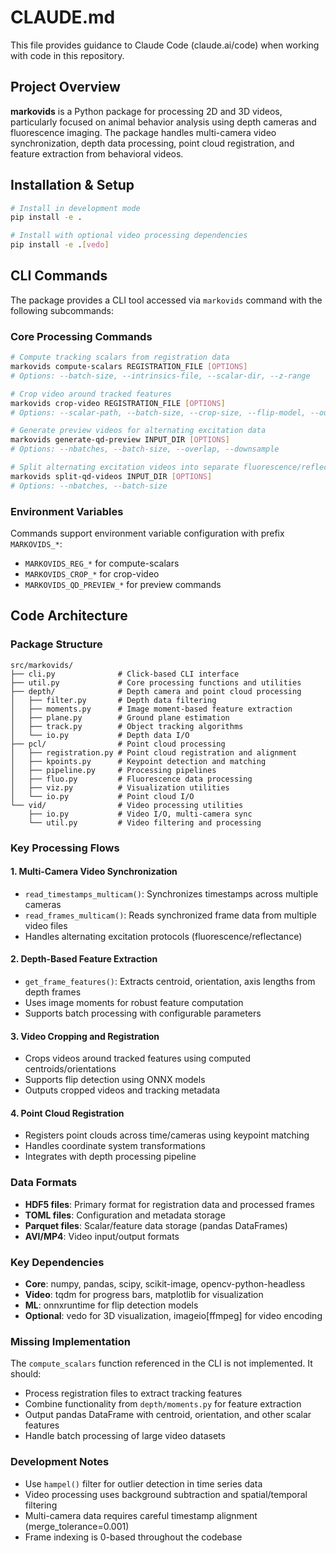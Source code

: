 # CLAUDE.md

This file provides guidance to Claude Code (claude.ai/code) when working with code in this repository.

## Project Overview

**markovids** is a Python package for processing 2D and 3D videos, particularly focused on animal behavior analysis using depth cameras and fluorescence imaging. The package handles multi-camera video synchronization, depth data processing, point cloud registration, and feature extraction from behavioral videos.

## Installation & Setup

```bash
# Install in development mode
pip install -e .

# Install with optional video processing dependencies
pip install -e .[vedo]
```

## CLI Commands

The package provides a CLI tool accessed via `markovids` command with the following subcommands:

### Core Processing Commands

```bash
# Compute tracking scalars from registration data
markovids compute-scalars REGISTRATION_FILE [OPTIONS]
# Options: --batch-size, --intrinsics-file, --scalar-dir, --z-range

# Crop video around tracked features 
markovids crop-video REGISTRATION_FILE [OPTIONS]
# Options: --scalar-path, --batch-size, --crop-size, --flip-model, --output-dir

# Generate preview videos for alternating excitation data
markovids generate-qd-preview INPUT_DIR [OPTIONS]
# Options: --nbatches, --batch-size, --overlap, --downsample

# Split alternating excitation videos into separate fluorescence/reflectance streams
markovids split-qd-videos INPUT_DIR [OPTIONS] 
# Options: --nbatches, --batch-size
```

### Environment Variables
Commands support environment variable configuration with prefix `MARKOVIDS_*`:
- `MARKOVIDS_REG_*` for compute-scalars
- `MARKOVIDS_CROP_*` for crop-video  
- `MARKOVIDS_QD_PREVIEW_*` for preview commands

## Code Architecture

### Package Structure
```
src/markovids/
├── cli.py              # Click-based CLI interface
├── util.py             # Core processing functions and utilities  
├── depth/              # Depth camera and point cloud processing
│   ├── filter.py       # Depth data filtering
│   ├── moments.py      # Image moment-based feature extraction
│   ├── plane.py        # Ground plane estimation
│   ├── track.py        # Object tracking algorithms
│   └── io.py           # Depth data I/O
├── pcl/                # Point cloud processing
│   ├── registration.py # Point cloud registration and alignment
│   ├── kpoints.py      # Keypoint detection and matching
│   ├── pipeline.py     # Processing pipelines
│   ├── fluo.py         # Fluorescence data processing
│   ├── viz.py          # Visualization utilities
│   └── io.py           # Point cloud I/O
└── vid/                # Video processing utilities
    ├── io.py           # Video I/O, multi-camera sync
    └── util.py         # Video filtering and processing
```

### Key Processing Flows

#### 1. Multi-Camera Video Synchronization
- `read_timestamps_multicam()`: Synchronizes timestamps across multiple cameras
- `read_frames_multicam()`: Reads synchronized frame data from multiple video files
- Handles alternating excitation protocols (fluorescence/reflectance)

#### 2. Depth-Based Feature Extraction  
- `get_frame_features()`: Extracts centroid, orientation, axis lengths from depth frames
- Uses image moments for robust feature computation
- Supports batch processing with configurable parameters

#### 3. Video Cropping and Registration
- Crops videos around tracked features using computed centroids/orientations
- Supports flip detection using ONNX models
- Outputs cropped videos and tracking metadata

#### 4. Point Cloud Registration
- Registers point clouds across time/cameras using keypoint matching
- Handles coordinate system transformations
- Integrates with depth processing pipeline

### Data Formats

- **HDF5 files**: Primary format for registration data and processed frames
- **TOML files**: Configuration and metadata storage
- **Parquet files**: Scalar/feature data storage (pandas DataFrames)
- **AVI/MP4**: Video input/output formats

### Key Dependencies

- **Core**: numpy, pandas, scipy, scikit-image, opencv-python-headless
- **Video**: tqdm for progress bars, matplotlib for visualization
- **ML**: onnxruntime for flip detection models
- **Optional**: vedo for 3D visualization, imageio[ffmpeg] for video encoding

### Missing Implementation

The `compute_scalars` function referenced in the CLI is not implemented. It should:
- Process registration files to extract tracking features
- Combine functionality from `depth/moments.py` for feature extraction
- Output pandas DataFrame with centroid, orientation, and other scalar features
- Handle batch processing of large video datasets

### Development Notes

- Use `hampel()` filter for outlier detection in time series data
- Video processing uses background subtraction and spatial/temporal filtering
- Multi-camera data requires careful timestamp alignment (merge_tolerance=0.001)
- Frame indexing is 0-based throughout the codebase